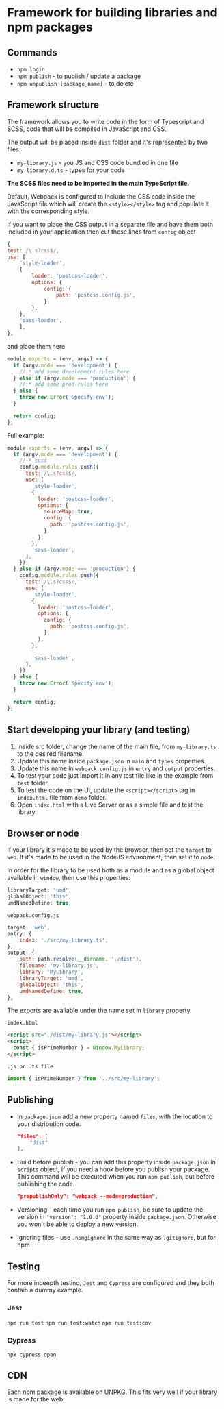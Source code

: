 # Framework for building libraries and npm packages

## Commands

- `npm login`
- `npm publish` - to publish / update a package
- `npm unpublish [package_name]` - to delete

## Framework structure

The framework allows you to write code in the form of Typescript and SCSS, code that will be compiled in JavaScript and CSS.

The output will be placed inside `dist` folder and it's represented by two files.

- `my-library.js` - you JS and CSS code bundled in one file
- `my-library.d.ts` - types for your code

**The SCSS files need to be imported in the main TypeScript file.**

Default, Webpack is configured to include the CSS code inside the JavaScript file which will create the `<style></style>` tag and populate it with the corresponding style.

If you want to place the CSS output in a separate file and have them both included in your application then cut these lines from `config` object

```javascript
{
test: /\.s?css$/,
use: [
    'style-loader',
    {
        loader: 'postcss-loader',
        options: {
            config: {
                path: 'postcss.config.js',
            },
        },
    },
    'sass-loader',
    ],
},
```

and place them here

```javascript
module.exports = (env, argv) => {
  if (argv.mode === 'development') {
    // * add some development rules here
  } else if (argv.mode === 'production') {
    // * add some prod rules here
  } else {
    throw new Error('Specify env');
  }

  return config;
};
```

Full example:

```javascript
module.exports = (env, argv) => {
  if (argv.mode === 'development') {
    // * scss
    config.module.rules.push({
      test: /\.s?css$/,
      use: [
        'style-loader',
        {
          loader: 'postcss-loader',
          options: {
            sourceMap: true,
            config: {
              path: 'postcss.config.js',
            },
          },
        },
        'sass-loader',
      ],
    });
  } else if (argv.mode === 'production') {
    config.module.rules.push({
      test: /\.s?css$/,
      use: [
        'style-loader',
        {
          loader: 'postcss-loader',
          options: {
            config: {
              path: 'postcss.config.js',
            },
          },
        },

        'sass-loader',
      ],
    });
  } else {
    throw new Error('Specify env');
  }

  return config;
};
```

## Start developing your library (and testing)

1. Inside src folder, change the name of the main file, from `my-library.ts` to the desired filename.
2. Update this name inside `package.json` in `main` and `types` properties.
3. Update this name in `webpack.config.js` in `entry` and `output` properties.
4. To test your code just import it in any test file like in the example from `test` folder.
5. To test the code on the UI, update the `<script></script>` tag in `index.html` file from `demo` folder.
6. Open `index.html` with a Live Server or as a simple file and test the library.

## Browser or node

If your library it's made to be used by the browser, then set the `target` to `web`. If it's made to be used in the NodeJS environment, then set it to `node`.

In order for the library to be used both as a module and as a global object available in `window`, then use this properties:

```javascript
libraryTarget: 'umd',
globalObject: 'this',
umdNamedDefine: true,
```

`webpack.config.js`

```javascript
target: 'web',
entry: {
    index: './src/my-library.ts',
},
output: {
    path: path.resolve(__dirname, './dist'),
    filename: 'my-library.js',
    library: 'MyLibrary',
    libraryTarget: 'umd',
    globalObject: 'this',
    umdNamedDefine: true,
},
```

The exports are available under the name set in `library` property.

`index.html`

```html
<script src="./dist/my-library.js"></script>
<script>
  const { isPrimeNumber } = window.MyLibrary;
</script>
```

`.js or .ts file`

```javascript
import { isPrimeNumber } from '../src/my-library';
```

## Publishing

- In `package.json` add a new property named `files`, with the location to your distribution code.

  ```json
  "files": [
      "dist"
  ],
  ```

- Build before publish - you can add this property inside `package.json` in `scripts` object, if you need a hook before you publish your package. This command will be executed when you run `npm publish`, but before publishing the code.

  ```json
  "prepublishOnly": "webpack --mode=production",
  ```

- Versioning - each time you run `npm publish`, be sure to update the version in `"version": "1.0.0"` property inside `package.json`. Otherwise you won't be able to deploy a new version.

- Ignoring files - use `.npmgignore` in the same way as `.gitignore`, but for npm

## Testing

For more indeepth testing, `Jest` and `Cypress` are configured and they both contain a dummy example.

### Jest

`npm run test`
`npm run test:watch`
`npm run test:cov`

### Cypress

`npx cypress open`

## CDN

Each npm package is available on [UNPKG](https://unpkg.com/).
This fits very well if your library is made for the web.

